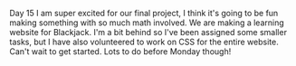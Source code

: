 Day 15
I am super excited for our final project, I think it's going to be fun making something with so much math involved.
We are making a learning website for Blackjack. I'm a bit behind so I've been assigned some smaller tasks, but I have also volunteered to work on CSS for the entire website.
Can't wait to get started. Lots to do before Monday though!
